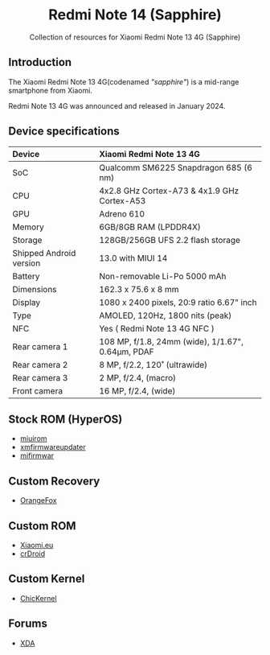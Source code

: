 <div style="text-align:center">

# Redmi Note 14 (Sapphire)

Collection of resources for Xiaomi Redmi Note 13 4G (Sapphire)

</div>

## Introduction

The Xiaomi Redmi Note 13 4G(codenamed _"sapphire"_) is a mid-range smartphone from Xiaomi.

Redmi Note 13 4G was announced and released in January 2024.

## Device specifications

| Device                  | Xiaomi Redmi Note 13 4G                             |
| :---------------------- | :-------------------------------------------------- |
| SoC                     | Qualcomm SM6225 Snapdragon 685 (6 nm)               |
| CPU                     | 4x2.8 GHz Cortex-A73 & 4x1.9 GHz Cortex-A53         |
| GPU                     | Adreno 610                                          |
| Memory                  | 6GB/8GB RAM (LPDDR4X)                               |
| Storage                 | 128GB/256GB UFS 2.2 flash storage                   |
| Shipped Android version | 13.0 with MIUI 14                                   |
| Battery                 | Non-removable Li-Po 5000 mAh                        |
| Dimensions              | 162.3 x 75.6 x 8 mm                                 |
| Display                 | 1080 x 2400 pixels, 20:9 ratio 6.67" inch           |
| Type                    | AMOLED, 120Hz, 1800 nits (peak)                     |
| NFC                     | Yes ( Redmi Note 13 4G NFC )                        |
| Rear camera 1           | 108 MP, f/1.8, 24mm (wide), 1/1.67", 0.64µm, PDAF   |
| Rear camera 2           | 8 MP, f/2.2, 120˚ (ultrawide)                       |
| Rear camera 3           | 2 MP, f/2.4, (macro)                                |
| Front camera            | 16 MP, f/2.4, (wide)                                |


## Stock ROM (HyperOS)
- [miuirom](https://miuirom.org/phones/redmi-note-13)
- [xmfirmwareupdater](https://xmfirmwareupdater.com/firmware/sapphire/)
- [mifirmwar](https://mifirmware.com/redmi-note-13-4g-firmware/)

## Custom Recovery
- [OrangeFox](https://orangefox.download/device/65a5a3287ac2a93129dc9543)

## Custom ROM
- [Xiaomi.eu](https://sourceforge.net/projects/xiaomi-eu-multilang-miui-roms/files/xiaomi.eu/HyperOS-STABLE-RELEASES/HyperOS2.0/)
- [crDroid](https://crdroid.net/sapphire/11)


## Custom Kernel
- [ChicKernel](https://github.com/chickendrop89/device_xiaomi_gemstones-kernel)


## Forums
- [XDA](https://xdaforums.com/f/xiaomi-redmi-note-13-4g-sapphire.12889/)